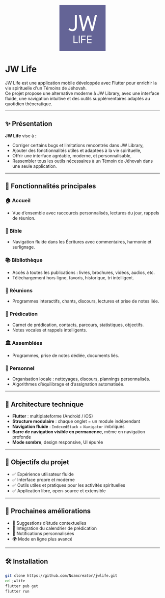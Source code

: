 <p align="center">
  <img src="https://github.com/Noamcreator/jwlife/blob/main/assets/icons/jw_life.png?raw=true" alt="JW Life Logo" width="150">
</p>

# JW Life

JW Life est une application mobile développée avec Flutter pour enrichir la vie spirituelle d'un Témoins de Jéhovah.  
Ce projet propose une alternative moderne à JW Library, avec une interface fluide, une navigation intuitive et des outils supplémentaires adaptés au quotidien théocratique.

---

## ✨ Présentation

**JW Life** vise à :
- Corriger certains bugs et limitations rencontrés dans JW Library,
- Ajouter des fonctionnalités utiles et adaptées à la vie spirituelle,
- Offrir une interface agréable, moderne, et personnalisable,
- Rassembler tous les outils nécessaires à un Témoin de Jéhovah dans une seule application.

---

## 📱 Fonctionnalités principales

### 🏠 Accueil
- Vue d’ensemble avec raccourcis personnalisés, lectures du jour, rappels de réunion.

### 📖 Bible
- Navigation fluide dans les Écritures avec commentaires, harmonie et surlignage.

### 📚 Bibliothèque
- Accès à toutes les publications : livres, brochures, vidéos, audios, etc.
- Téléchargement hors ligne, favoris, historique, tri intelligent.

### 🎤 Réunions
- Programmes interactifs, chants, discours, lectures et prise de notes liée.

### 🚪 Prédication
- Carnet de prédication, contacts, parcours, statistiques, objectifs.
- Notes vocales et rappels intelligents.

### 🏛️ Assemblées
- Programmes, prise de notes dédiée, documents liés.

### 👥 Personnel
- Organisation locale : nettoyages, discours, plannings personnalisés.
- Algorithmes d’équilibrage et d’assignation automatisée.

---

## 🧱 Architecture technique

- **Flutter** : multiplateforme (Android / iOS)
- **Structure modulaire** : chaque onglet = un module indépendant
- **Navigation fluide** : `IndexedStack` + `Navigator` imbriqués
- **Barre de navigation visible en permanence**, même en navigation profonde
- **Mode sombre**, design responsive, UI épurée

---

## 🎯 Objectifs du projet

- ✅ Expérience utilisateur fluide
- ✅ Interface propre et moderne
- ✅ Outils utiles et pratiques pour les activités spirituelles
- ✅ Application libre, open-source et extensible

---

## 🚧 Prochaines améliorations

- 🧠 Suggestions d’étude contextuelles
- 📅 Intégration du calendrier de prédication
- 🔔 Notifications personnalisées
- 🌍 Mode en ligne plus avancé

---

## 🛠️ Installation

```bash
git clone https://github.com/Noamcreator/jwlife.git
cd jwlife
flutter pub get
flutter run
